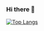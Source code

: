 ### Hi there 👋

[![Top Langs](https://github-readme-stats.vercel.app/api/top-langs/?username=fnegdaq)](https://github.com/anuraghazra/github-readme-stats)

<!--
**fnegdaq/fnegdaq** is a ✨ _special_ ✨ repository because its `README.md` (this file) appears on your GitHub profile.

Here are some ideas to get you started:

- 🔭 I’m currently working on ...
- 🌱 I’m currently learning ...
- 👯 I’m looking to collaborate on ...
- 🤔 I’m looking for help with ...
- 💬 Ask me about ...
- 📫 How to reach me: ...
- 😄 Pronouns: ...
- ⚡ Fun fact: ...
-->
